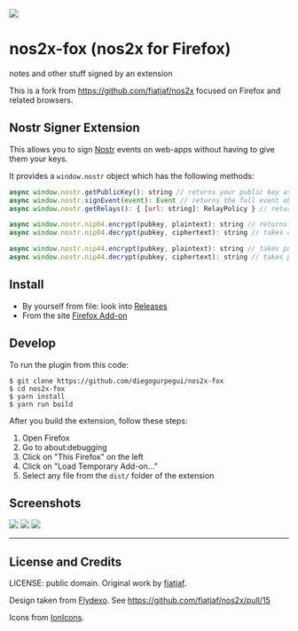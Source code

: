 ![](src/assets/logo/logotype.png)
# nos2x-fox (nos2x for Firefox)
notes and other stuff signed by an extension

This is a fork from https://github.com/fiatjaf/nos2x focused on Firefox and related browsers.

## Nostr Signer Extension

This allows you to sign [Nostr](https://github.com/fiatjaf/nostr) events on web-apps without having to give them your keys.

It provides a `window.nostr` object which has the following methods:

```javascript
async window.nostr.getPublicKey(): string // returns your public key as hex
async window.nostr.signEvent(event): Event // returns the full event object signed
async window.nostr.getRelays(): { [url: string]: RelayPolicy } // returns a map of relays

async window.nostr.nip04.encrypt(pubkey, plaintext): string // returns ciphertext+iv as specified in nip04
async window.nostr.nip04.decrypt(pubkey, ciphertext): string // takes ciphertext+iv as specified in nip04

async window.nostr.nip44.encrypt(pubkey, plaintext): string // takes pubkey, plaintext, returns ciphertext as specified in nip-44
async window.nostr.nip44.decrypt(pubkey, ciphertext): string // takes pubkey, ciphertext, returns plaintext as specified in nip-44
```

## Install

* By yourself from file: look into [Releases](https://github.com/diegogurpegui/nos2x-fox/releases)
* From the site [Firefox Add-on](https://addons.mozilla.org/en-US/firefox/addon/nos2x-fox/)

## Develop

To run the plugin from this code:

```
$ git clone https://github.com/diegogurpegui/nos2x-fox
$ cd nos2x-fox
$ yarn install
$ yarn run build
```

After you build the extension, follow these steps:
1. Open Firefox
2. Go to about:debugging
3. Click on "This Firefox" on the left
4. Click on "Load Temporary Add-on..."
5. Select any file from the `dist/` folder of the extension


## Screenshots

![](screenshots/screenshot_popup.png)
![](screenshots/screenshot_options.png)
![](screenshots/screenshot_prompt.png)

---

## License and Credits

LICENSE: public domain.
Original work by [fiatjaf](https://github.com/fiatjaf).

Design taken from [Flydexo](https://github.com/Flydexo). See https://github.com/fiatjaf/nos2x/pull/15

Icons from [IonIcons](https://ionic.io/ionicons).
